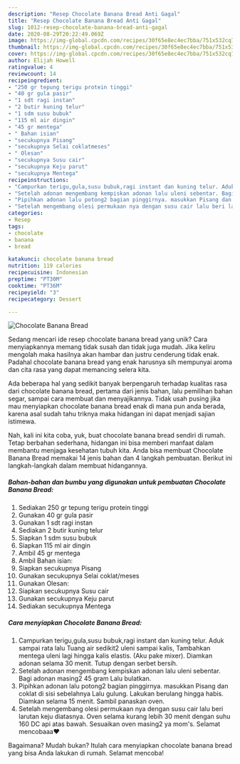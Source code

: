 ```yaml
---
description: "Resep Chocolate Banana Bread Anti Gagal"
title: "Resep Chocolate Banana Bread Anti Gagal"
slug: 1012-resep-chocolate-banana-bread-anti-gagal
date: 2020-08-29T20:22:49.069Z
image: https://img-global.cpcdn.com/recipes/30f65e8ec4ec7bba/751x532cq70/chocolate-banana-bread-foto-resep-utama.jpg
thumbnail: https://img-global.cpcdn.com/recipes/30f65e8ec4ec7bba/751x532cq70/chocolate-banana-bread-foto-resep-utama.jpg
cover: https://img-global.cpcdn.com/recipes/30f65e8ec4ec7bba/751x532cq70/chocolate-banana-bread-foto-resep-utama.jpg
author: Elijah Howell
ratingvalue: 4
reviewcount: 14
recipeingredient:
- "250 gr tepung terigu protein tinggi"
- "40 gr gula pasir"
- "1 sdt ragi instan"
- "2 butir kuning telur"
- "1 sdm susu bubuk"
- "115 ml air dingin"
- "45 gr mentega"
- " Bahan isian"
- "secukupnya Pisang"
- "secukupnya Selai coklatmeses"
- " Olesan"
- "secukupnya Susu cair"
- "secukupnya Keju parut"
- "secukupnya Mentega"
recipeinstructions:
- "Campurkan terigu,gula,susu bubuk,ragi instant dan kuning telur. Aduk sampai rata lalu Tuang air sedikit2 uleni sampai kalis, Tambahkan mentega uleni lagi hingga kalis elastis. (Aku pake mixer). Diamkan adonan selama 30 menit. Tutup dengan serbet bersih."
- "Setelah adonan mengembang kempiskan adonan lalu uleni sebentar. Bagi adonan masing2 45 gram Lalu bulatkan."
- "Pipihkan adonan lalu potong2 bagian pinggirnya. masukkan Pisang dan coklat di sisi sebelahnya Lalu gulung. Lakukan berulang hingga habis. Diamkan selama 15 menit. Sambil panaskan oven."
- "Setelah mengembang olesi permukaan nya dengan susu cair lalu beri larutan keju diatasnya. Oven selama kurang lebih 30 menit dengan suhu 160 DC api atas bawah. Sesuaikan oven masing2 ya mom&#39;s. Selamat mencobaaa❤️"
categories:
- Resep
tags:
- chocolate
- banana
- bread

katakunci: chocolate banana bread 
nutrition: 119 calories
recipecuisine: Indonesian
preptime: "PT30M"
cooktime: "PT36M"
recipeyield: "3"
recipecategory: Dessert

---
```



![Chocolate Banana Bread](https://img-global.cpcdn.com/recipes/30f65e8ec4ec7bba/751x532cq70/chocolate-banana-bread-foto-resep-utama.jpg)

Sedang mencari ide resep chocolate banana bread yang unik? Cara menyiapkannya memang tidak susah dan tidak juga mudah. Jika keliru mengolah maka hasilnya akan hambar dan justru cenderung tidak enak. Padahal chocolate banana bread yang enak harusnya sih mempunyai aroma dan cita rasa yang dapat memancing selera kita.

Ada beberapa hal yang sedikit banyak berpengaruh terhadap kualitas rasa dari chocolate banana bread, pertama dari jenis bahan, lalu pemilihan bahan segar, sampai cara membuat dan menyajikannya. Tidak usah pusing jika mau menyiapkan chocolate banana bread enak di mana pun anda berada, karena asal sudah tahu triknya maka hidangan ini dapat menjadi sajian istimewa.




Nah, kali ini kita coba, yuk, buat chocolate banana bread sendiri di rumah. Tetap berbahan sederhana, hidangan ini bisa memberi manfaat dalam membantu menjaga kesehatan tubuh kita. Anda bisa membuat Chocolate Banana Bread memakai 14 jenis bahan dan 4 langkah pembuatan. Berikut ini langkah-langkah dalam membuat hidangannya.

<!--inarticleads1-->

##### Bahan-bahan dan bumbu yang digunakan untuk pembuatan Chocolate Banana Bread:

1. Sediakan 250 gr tepung terigu protein tinggi
1. Gunakan 40 gr gula pasir
1. Gunakan 1 sdt ragi instan
1. Sediakan 2 butir kuning telur
1. Siapkan 1 sdm susu bubuk
1. Siapkan 115 ml air dingin
1. Ambil 45 gr mentega
1. Ambil  Bahan isian:
1. Siapkan secukupnya Pisang
1. Gunakan secukupnya Selai coklat/meses
1. Gunakan  Olesan:
1. Siapkan secukupnya Susu cair
1. Gunakan secukupnya Keju parut
1. Sediakan secukupnya Mentega




<!--inarticleads2-->

##### Cara menyiapkan Chocolate Banana Bread:

1. Campurkan terigu,gula,susu bubuk,ragi instant dan kuning telur. Aduk sampai rata lalu Tuang air sedikit2 uleni sampai kalis, Tambahkan mentega uleni lagi hingga kalis elastis. (Aku pake mixer). Diamkan adonan selama 30 menit. Tutup dengan serbet bersih.
1. Setelah adonan mengembang kempiskan adonan lalu uleni sebentar. Bagi adonan masing2 45 gram Lalu bulatkan.
1. Pipihkan adonan lalu potong2 bagian pinggirnya. masukkan Pisang dan coklat di sisi sebelahnya Lalu gulung. Lakukan berulang hingga habis. Diamkan selama 15 menit. Sambil panaskan oven.
1. Setelah mengembang olesi permukaan nya dengan susu cair lalu beri larutan keju diatasnya. Oven selama kurang lebih 30 menit dengan suhu 160 DC api atas bawah. Sesuaikan oven masing2 ya mom&#39;s. Selamat mencobaaa❤️




Bagaimana? Mudah bukan? Itulah cara menyiapkan chocolate banana bread yang bisa Anda lakukan di rumah. Selamat mencoba!
